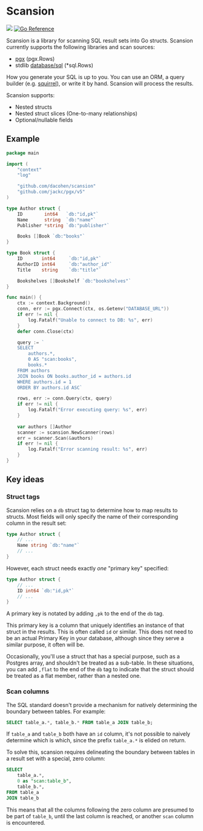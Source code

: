 # Scansion
![](https://github.com/dacohen/scansion/actions/workflows/run_tests.yml/badge.svg)
[![Go Reference](https://pkg.go.dev/badge/github.com/dacohen/scansion.svg)](https://pkg.go.dev/github.com/dacohen/scansion)

Scansion is a library for scanning SQL result sets into Go structs.
Scansion currently supports the following libraries and scan sources:
* [pgx](https://github.com/jackc/pgx) (pgx.Rows)
* stdlib [database/sql](https://pkg.go.dev/database/sql) (*sql.Rows)

How you generate your SQL is up to you.
You can use an ORM, a query builder (e.g. [squirrel](https://github.com/Masterminds/squirrel)), or write it by hand. Scansion will process the results.

Scansion supports:
* Nested structs
* Nested struct slices (One-to-many relationships)
* Optional/nullable fields

## Example
```go
package main

import (
    "context"
    "log"

    "github.com/dacohen/scansion"
    "github.com/jackc/pgx/v5"
)

type Author struct {
	ID        int64   `db:"id,pk"`
	Name      string  `db:"name"`
	Publisher *string `db:"publisher"`

	Books []Book `db:"books"`
}

type Book struct {
	ID       int64     `db:"id,pk"`
	AuthorID int64     `db:"author_id"`
	Title    string    `db:"title"`

	Bookshelves []Bookshelf `db:"bookshelves"`
}

func main() {
    ctx := context.Background()
    conn, err := pgx.Connect(ctx, os.Getenv("DATABASE_URL"))
    if err != nil {
        log.Fatalf("Unable to connect to DB: %s", err)
    }
    defer conn.Close(ctx)

    query := `
    SELECT
        authors.*,
        0 AS "scan:books",
        books.*
    FROM authors
    JOIN books ON books.author_id = authors.id
    WHERE authors.id = 1
    ORDER BY authors.id ASC`

    rows, err := conn.Query(ctx, query)
    if err != nil {
        log.Fatalf("Error executing query: %s", err)
    }
    
    var authors []Author
    scanner := scansion.NewScanner(rows)
    err = scanner.Scan(&authors)
    if err != nil {
        log.Fatalf("Error scanning result: %s", err)
    }
}


```

## Key ideas

### Struct tags
Scansion relies on a `db` struct tag to determine how to map results to structs.
Most fields will only specify the name of their corresponding column in the result set:

```go
type Author struct {
    // ...
    Name string `db:"name"`
    // ...
}
```

However, each struct needs exactly *one* "primary key" specified:

```go
type Author struct {
    // ...
    ID int64 `db:"id,pk"`
    // ...
}
```

A primary key is notated by adding `,pk` to the end of the `db` tag.

This primary key is a column that uniquely identifies an instance of that struct in the results.
This is often called `id` or similar.
This does not need to be an actual Primary Key in your database, although since they serve a similar purpose, it often will be.

Occasionally, you'll use a struct that has a special purpose, such as a Postgres array,
and shouldn't be treated as a sub-table.
In these situations, you can add `,flat` to the end of the `db` tag to indicate that the struct should be treated as a flat member, rather than a nested one.

### Scan columns
The SQL standard doesn't provide a mechanism for natively determining the boundary between tables.
For example:
```sql
SELECT table_a.*, table_b.* FROM table_a JOIN table_b;
```
If `table_a` and `table_b` both have an `id` column, it's not possible to naively determine which is which, since the prefix `table_a.*` is elided on return.

To solve this, scansion requires delineating the boundary between tables in a result set with a special, zero column:

```sql
SELECT
    table_a.*,
    0 as "scan:table_b",
    table_b.*,
FROM table_a
JOIN table_b
```

This means that all the columns following the zero column are presumed to be part of `table_b`,
until the last column is reached, or another `scan` column is encountered.